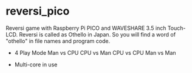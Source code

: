 # reversi_pico
Reversi game with Raspberry Pi PICO and WAVESHARE 3.5 inch Touch-LCD.
Reversi is called as Othello in Japan.  So you will find a word of "othello" in file names and program code.

- 4 Play Mode
  Man vs CPU
  CPU vs Man
  CPU vs CPU
  Man vs Man

- Multi-core in use
